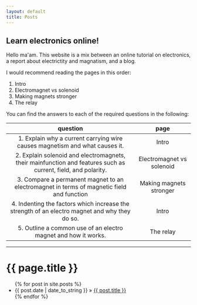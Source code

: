 ```yaml
---
layout: default
title: Posts
---
```

## Learn electronics online!
Hello ma'am. This website is a mix between an online tutorial on electronics, a report about electrictity and magnatism, and a blog.

I would recommend reading the pages in this order:

1. Intro
2. Electromagnet vs solenoid
3. Making magnets stronger
4. The relay

You can find the answers to each of the required questions in the following:

| question | page  |
|   :---:  | :---: |
| 1. Explain why a current carrying wire causes magnetism and what causes it. | Intro |
| 2. Explain solenoid and electromagnets, their mainfunction and features such as current, field, and polarity. | Electromagnet vs solenoid |
| 3. Compare a permanent magnet to an electromagnet in terms of magnetic field and function | Making magnets stronger |
| 4. Indenting the factors which increase the strength of an electro magnet and why they do so. | Intro |
| 5. Outline a common use of an electro magnet and how it works. | The relay |

---
<h1>{{ page.title }}</h1>
<ul class="posts">
{% for post in site.posts %}
<li><span>{{ post.date | date_to_string }}</span> » <a href="/PBL{{ post.url }}" title="{{ post.title }}">{{ post.title }}</a></li>
{% endfor %}
</ul>
